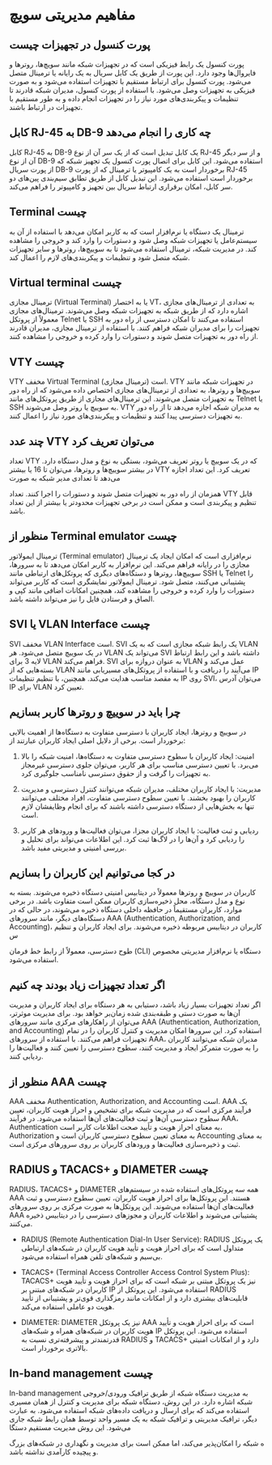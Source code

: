 # مفاهیم مدیریتی سویچ

## پورت کنسول در تجهیزات چیست
پورت کنسول یک رابط فیزیکی است که در تجهیزات شبکه مانند سویچ‌ها، روترها و فایروال‌ها وجود دارد. این پورت از طریق یک کابل سریال به یک رایانه یا ترمینال متصل می‌شود. پورت کنسول برای ارتباط مستقیم با تجهیزات استفاده می‌شود و به صورت فیزیکی به تجهیزات وصل می‌شود. با استفاده از پورت کنسول، مدیران شبکه قادرند تا تنظیمات و پیکربندی‌های مورد نیاز را در تجهیزات انجام داده و به طور مستقیم با تجهیزات در ارتباط باشند.

## کابل RJ-45 به DB-9 چه کاری را انجام می‌دهد
کابل RJ-45 به DB-9 یک کابل تبدیل است که از یک سر آن از نوع RJ-45 و از سر دیگر آن از نوع DB-9 استفاده می‌شود. این کابل برای اتصال پورت کنسول یک تجهیز شبکه که از پورت سریال DB-9 برخوردار است به یک کامپیوتر یا ترمینال که از پورت RJ-45 برخوردار است استفاده می‌شود. این تبدیل کابل از طریق تطابق سیم‌بندی پین‌های دو سر کابل، امکان برقراری ارتباط سریال بین تجهیز و کامپیوتر را فراهم می‌کند.

## Terminal چیست
ترمینال یک دستگاه یا نرم‌افزار است که به کاربر امکان می‌دهد با استفاده از آن به سیستم‌عامل یا تجهیزات شبکه وصل شود و دستورات را وارد کند و خروجی را مشاهده کند. در مدیریت شبکه، ترمینال استفاده می‌شود تا به سوییچ‌ها، روترها و سایر تجهیزات شبکه متصل شود و تنظیمات و پیکربندی‌های لازم را اعمال کند.

## Virtual terminal چیست
ترمینال مجازی (Virtual Terminal) یا به اختصار VT، به تعدادی از ترمینال‌های مجازی اشاره دارد که از طریق شبکه به تجهیزات شبکه وصل می‌شوند. ترمینال‌های مجازی معمولاً از پروتکل Telnet یا SSH استفاده می‌کنند تا امکان دسترسی از راه دور به تجهیزات را برای مدیران شبکه فراهم کنند. با استفاده از ترمینال مجازی، مدیران قادرند از راه دور به تجهیزات متصل شوند و دستورات را وارد کرده و خروجی را مشاهده کنند.

## VTY چیست
VTY مخفف Virtual Terminal (ترمینال مجازی) است. VTY در تجهیزات شبکه مانند سوییچ‌ها و روترها، به تعدادی از ترمینال‌های مجازی اختصاص داده می‌شود که از راه دور به تجهیزات متصل می‌شوند. این ترمینال‌های مجازی از طریق پروتکل‌های مانند Telnet یا SSH به سوییچ یا روتر وصل می‌شوند. VTY به مدیران شبکه اجازه می‌دهد تا از راه دور به تجهیزات دسترسی پیدا کنند و تنظیمات و پیکربندی‌های مورد نیاز را اعمال کنند.

## چند عدد VTY می‌توان تعریف کرد
تعداد VTY که در یک سوییچ یا روتر تعریف می‌شود، بستگی به نوع و مدل دستگاه دارد. در بیشتر سوییچ‌ها و روترها، می‌توان تا 16 یا بیشتر VTY تعریف کرد. این تعداد اجازه می‌دهد تا تعدادی مدیر شبکه به صورت

 همزمان از راه دور به تجهیزات متصل شوند و دستورات را اجرا کنند. تعداد VTY قابل تنظیم و پیکربندی است و ممکن است در برخی تجهیزات محدودتر یا بیشتر از این تعداد باشد.

## منظور از Terminal emulator چیست
ترمینال ایمولاتور (Terminal emulator) نرم‌افزاری است که امکان ایجاد یک ترمینال مجازی را در رایانه فراهم می‌کند. این نرم‌افزار به کاربر امکان می‌دهد تا به سرورها، سوییچ‌ها، روترها و دستگاه‌های دیگری که پروتکل‌های ارتباطی مانند SSH یا Telnet را پشتیبانی می‌کنند، متصل شود. ترمینال ایمولاتور نمایشگری است که کاربر می‌تواند دستورات را وارد کرده و خروجی را مشاهده کند، همچنین امکانات اضافی مانند کپی و الصاق و فرستادن فایل را نیز می‌تواند داشته باشد.

## SVI یا VLAN Interface چیست
SVI مخفف VLAN Interface است. SVI یک رابط شبکه مجازی است که به یک VLAN در یک سوییچ متصل می‌شود. هر VLAN می‌تواند یک SVI داشته باشد و این رابط ارتباط لایه 3 برای VLAN فراهم می‌کند. SVI به عنوان دروازه برای VLAN عمل می‌کند و بسته‌هایی که از VLAN می‌آیند را دریافت و با استفاده از پروتکل‌های مسیریابی مانند IP به مقصد مناسب هدایت می‌کند. همچنین، با تنظیم تنظیمات IP روی SVI، می‌توان آدرس IP برای VLAN تعیین کرد.

## چرا باید در سوییچ و روترها کاربر بسازیم
در سوییچ و روترها، ایجاد کاربران با دسترسی متفاوت به دستگاه‌ها از اهمیت بالایی برخوردار است. برخی از دلایل اصلی ایجاد کاربران عبارتند از:

1. امنیت: ایجاد کاربران با سطوح دسترسی متفاوت به دستگاه‌ها، امنیت شبکه را بالا می‌برد. با تعیین دسترسی مناسب برای هر کاربر، می‌توان جلوی دسترسی غیرمجاز به تجهیزات را گرفت و از حقوق دسترسی نامناسب جلوگیری کرد.

2. مدیریت: با ایجاد کاربران مختلف، مدیران شبکه می‌توانند کنترل دسترسی و مدیریت کاربران را بهبود بخشند. با تعیین سطوح دسترسی متفاوت، افراد مختلف می‌توانند تنها به بخش‌هایی از دستگاه دسترسی داشته باشند که برای انجام وظایفشان لازم است.

3. ردیابی و ثبت فعالیت: با ایجاد کاربران مجزا، می‌توان فعالیت‌ها و ورودهای هر کاربر را ردیابی کرد و آن‌ها را در لاگ‌ها ثبت کرد. این اطلاعات می‌تواند برای تحلیل و بررسی امنیتی و مدیریتی مفید باشد.

## در کجا می‌توانیم این کاربران را بسازیم
کاربران در سوییچ و روترها معمولاً در دیتابیس امنیتی دستگاه ذخیره می‌شوند. بسته به نوع و مدل دستگاه، محل ذخیره‌سازی کاربران ممکن است متفاوت باشد. در برخی موارد، کاربران مستقیماً در حافظه داخلی دستگاه ذخیره می‌شوند، در حالی که در دستگاه‌های دیگر، مانند سرورهای AAA (Authentication, Authorization, and Accounting)، کاربران در دیتابیس مربوطه ذخیره می‌شوند. برای ایجاد کاربران و تنظیم س

طوح دسترسی، معمولاً از رابط خط فرمان (CLI) دستگاه یا نرم‌افزار مدیریتی مخصوص استفاده می‌شود.

## اگر تعداد تجهیزات زیاد بودند چه کنیم
اگر تعداد تجهیزات بسیار زیاد باشد، دستیابی به هر دستگاه برای ایجاد کاربران و مدیریت آن‌ها به صورت دستی و طبقه‌بندی شده زمان‌بر خواهد بود. برای مدیریت موثرتر، می‌توان از راهکارهای مرکزی مانند سرورهای AAA (Authentication, Authorization, and Accounting) استفاده کرد. این سرورها امکان مدیریت و کنترل کاربران را در تمام تجهیزات فراهم می‌کنند. با استفاده از سرورهای AAA، مدیران شبکه می‌توانند کاربران را به صورت متمرکز ایجاد و مدیریت کنند، سطوح دسترسی را تعیین کنند و فعالیت‌ها را ردیابی کنند.

## منظور از AAA چیست
AAA مخفف Authentication, Authorization, and Accounting است. AAA یک فرآیند مرکزی است که در مدیریت شبکه برای تشخیص و احراز هویت کاربران، تعیین سطوح دسترسی آن‌ها و ثبت فعالیت‌های آن‌ها استفاده می‌شود. در فرآیند AAA، Authentication به معنای احراز هویت و تأیید صحت اطلاعات کاربر است، Authorization به معنای تعیین سطوح دسترسی کاربران است و Accounting به معنای ثبت و ذخیره‌سازی فعالیت‌ها و ورودهای کاربران بر روی سرورهای مرکزی است.

## RADIUS و TACACS+ و DIAMETER چیست
RADIUS، TACACS+ و DIAMETER همه سه پروتکل‌های استفاده شده در سیستم‌های AAA هستند. این پروتکل‌ها برای احراز هویت کاربران، تعیین سطوح دسترسی و ثبت فعالیت‌های آن‌ها استفاده می‌شوند. این پروتکل‌ها به صورت مرکزی بر روی سرورهای AAA پشتیبانی می‌شوند و اطلاعات کاربران و مجوزهای دسترسی را در دیتابیس ذخیره می‌کنند.

- RADIUS (Remote Authentication Dial-In User Service): RADIUS یک پروتکل متداول است که برای احراز هویت و تأیید هویت کاربران در شبکه‌های ارتباطی بی‌سیم و شبکه‌های تلفن همراه استفاده می‌شود.

- TACACS+ (Terminal Access Controller Access Control System Plus): TACACS+ نیز یک پروتکل مبتنی بر شبکه است که برای احراز هویت و تأیید هویت کاربران در شبکه‌های مبتنی بر IP استفاده می‌شود. این پروتکل از RADIUS قابلیت‌های بیشتری دارد و از امکانات مانند رمزگذاری قوی‌تر و پشتیبانی از تأیید هویت دو عاملی استفاده می‌کند.

- DIAMETER: DIAMETER نیز یک پروتکل AAA است که برای احراز هویت و تأیید هویت کاربران در شبکه‌های همراه و شبکه‌های IP استفاده می‌شود. این پروتکل قدرتمندتر و پیشرفته‌تری نسبت به RADIUS و TACACS+ دارد و از امکانات امنیتی بالاتری برخوردار است.

## In-band management چیست
In-band management به مدیریت دستگاه شبکه از طریق ترافیک ورودی/خروجی شبکه اشاره دارد. در این روش، دستگاه شبکه برای مدیریت و کنترل از همان مسیری استفاده می‌کند که برای ارسال و دریافت داده‌های شبکه استفاده می‌شود. به عبارت دیگر، ترافیک مدیریتی و ترافیک شبکه به یک مسیر واحد توسط همان رابط شبکه جاری می‌شود. این روش مدیریت مستقیم دستگا

ه شبکه را امکان‌پذیر می‌کند، اما ممکن است برای مدیریت و نگهداری در شبکه‌های بزرگ و پیچیده کارآمدی نداشته باشد.